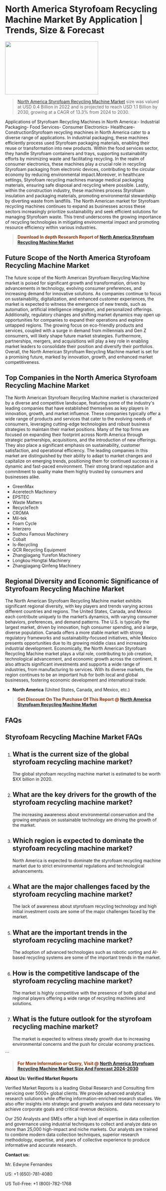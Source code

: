 <p><h1>North America Styrofoam Recycling Machine Market By Application | Trends, Size & Forecast</h1><p><img class="aligncenter size-medium wp-image-105565" src="https://ffe5etoiles.com/wp-content/uploads/2025/01/MST7-300x171.png" alt="" width="300" height="171" /></p><blockquote><p><a href="https://www.verifiedmarketreports.com/download-sample/?rid=272866&utm_source=Github-NA&utm_medium=364" target="_blank">North America Styrofoam Recycling Machine Market</a> size was valued at USD 0.4 Billion in 2022 and is projected to reach USD 1.1 Billion by 2030, growing at a CAGR of 13.3% from 2024 to 2030.</p></blockquote>Applications of Styrofoam Recycling Machines in North America:- Industrial Packaging- Food Services- Consumer Electronics- Healthcare- ConstructionStyrofoam recycling machines in North America cater to a diverse range of applications. In industrial packaging, these machines efficiently process used Styrofoam packaging materials, enabling their reuse or transformation into new products. Within the food services sector, they handle Styrofoam containers and trays, supporting sustainability efforts by minimizing waste and facilitating recycling. In the realm of consumer electronics, these machines play a crucial role in recycling Styrofoam packaging from electronic devices, contributing to the circular economy by reducing environmental impact.Moreover, in healthcare settings, Styrofoam recycling machines manage medical packaging materials, ensuring safe disposal and recycling where possible. Lastly, within the construction industry, these machines process Styrofoam insulation and packaging materials, promoting environmental stewardship by diverting waste from landfills. The North American market for Styrofoam recycling machines continues to expand as businesses across these sectors increasingly prioritize sustainability and seek efficient solutions for managing Styrofoam waste. This trend underscores the growing importance of recycling technologies in mitigating environmental impact and promoting resource efficiency within various industries.</p><blockquote><p><span style="color: #993300;"><strong>Download In depth Research Report of <a href="https://www.verifiedmarketreports.com/download-sample/?rid=272866&utm_source=Github-NA&utm_medium=364">North America Styrofoam Recycling Machine Market</a></strong></span></p></blockquote><h2>Future Scope of the North America Styrofoam Recycling Machine Market</h2><p>The future scope of the North American Styrofoam Recycling Machine market is poised for significant growth and transformation, driven by advancements in technology, evolving consumer preferences, and increasing demand for innovative solutions. As companies continue to focus on sustainability, digitalization, and enhanced customer experiences, the market is expected to witness the emergence of new trends, such as automation, artificial intelligence integration, and personalized offerings. Additionally, regulatory changes and shifting market dynamics may open up opportunities for companies to expand their operations and explore untapped regions. The growing focus on eco-friendly products and services, coupled with a surge in demand from millennials and Gen Z consumers, will likely shape future market strategies. Furthermore, partnerships, mergers, and acquisitions will play a key role in enabling market leaders to consolidate their position and diversify their portfolios. Overall, the North American Styrofoam Recycling Machine market is set for a promising future, marked by innovation, growth, and enhanced market competitiveness.</p><h2>Top Companies in the North America Styrofoam Recycling Machine Market</h2><p>The North American Styrofoam Recycling Machine market is characterized by a diverse and competitive landscape, featuring some of the industry's leading companies that have established themselves as key players in innovation, growth, and market influence. These companies typically offer a wide range of products and services that cater to the evolving needs of consumers, leveraging cutting-edge technologies and robust business strategies to maintain their market positions. Many of the top firms are focused on expanding their footprint across North America through strategic partnerships, acquisitions, and the introduction of new offerings. They also place a significant emphasis on sustainability, customer satisfaction, and operational efficiency. The leading companies in this market are distinguished by their ability to adapt to market changes and capitalize on emerging trends, positioning them for continued success in a dynamic and fast-paced environment. Their strong brand reputation and commitment to quality make them highly trusted by consumers and businesses alike.</p><p><ul><li>GreenMax </li><li> Aceretech Machinery </li><li> EPSTEC </li><li> Waste Matters </li><li> RecycleTech </li><li> CROMA </li><li> Mil-tek </li><li> Foam Cycle </li><li> Interzero </li><li> Suzhou Famous Machinery </li><li> Cobalt </li><li> Is-Recycling </li><li> QCR Recycling Equipment </li><li> Zhangjiagang Yurefon Machinery </li><li> Longkou Hongtai Machinery </li><li> Zhangjiagang Qinfeng Machinery</li></ul></p><h2>Regional Diversity and Economic Significance of Styrofoam Recycling Machine Market</h2><p>The North American Styrofoam Recycling Machine market exhibits significant regional diversity, with key players and trends varying across different countries and regions. The United States, Canada, and Mexico each contribute uniquely to the market’s dynamics, with varying consumer behaviors, preferences, and demand patterns. The U.S. is typically the largest market, driven by innovation, high consumer spending, and a large, diverse population. Canada offers a more stable market with strong regulatory frameworks and sustainability-focused initiatives, while Mexico presents opportunities due to its growing middle class and increasing industrial development. Economically, the North American Styrofoam Recycling Machine market plays a vital role, contributing to job creation, technological advancement, and economic growth across the continent. It also attracts significant investments and supports a wide range of industries, from manufacturing to services. With its diverse markets, the region continues to be an important hub for both local and global businesses, fostering economic development and international trade.</p><ul> <li><strong>North America</strong> (United States, Canada, and Mexico, etc.)</li></ul><blockquote><p><span style="color: #993300;"><strong>Get Discount On The Purchase Of This Report @ <a href="https://www.verifiedmarketreports.com/ask-for-discount/?rid=272866&utm_source=Github-NA&utm_medium=364">North America Styrofoam Recycling Machine Market</a></strong></span></p></blockquote><h2>FAQs</h2><p><h2>Styrofoam Recycling Machine Market FAQs</h1><ol> <li> <h2>What is the current size of the global styrofoam recycling machine market?</div><div></h2> <p>The global styrofoam recycling machine market is estimated to be worth $XX billion in 2020.</p> </li> <li> <h2>What are the key drivers for the growth of the styrofoam recycling machine market?</div><div></h2> <p>The increasing awareness about environmental conservation and the growing emphasis on sustainable technology are driving the growth of the market.</p> </li> <li> <h2>Which region is expected to dominate the styrofoam recycling machine market?</div><div></h2> <p>North America is expected to dominate the styrofoam recycling machine market due to strict environmental regulations and technological advancements.</p> </li> <li> <h2>What are the major challenges faced by the styrofoam recycling machine market?</div><div></h2> <p>The lack of awareness about styrofoam recycling technology and high initial investment costs are some of the major challenges faced by the market.</p> </li> <li> <h2>What are the important trends in the styrofoam recycling machine market?</div><div></h2> <p>The adoption of advanced technologies such as robotic sorting and AI-based recycling systems are some of the important trends in the market.</p> </li> <li> <h2>How is the competitive landscape of the styrofoam recycling machine market?</div><div></h2> <p>The market is highly competitive with the presence of both global and regional players offering a wide range of recycling machines and solutions.</p> </li> <li> <h2>What is the future outlook for the styrofoam recycling machine market?</div><div></h2> <p>The market is expected to witness steady growth due to increasing environmental concerns and the push for circular economy practices.</p> </li></ol></body></html>```</p><blockquote><p><span style="color: #993300;"><strong>For More Information or Query, Visit @ <a href="https://www.verifiedmarketreports.com/product/styrofoam-recycling-machine-market/">North America Styrofoam Recycling Machine Market Size And Forecast 2024-2030</a></strong></span></p></blockquote><p><strong>About Us: Verified Market Reports</strong></p><p>Verified Market Reports is a leading Global Research and Consulting firm servicing over 5000+ global clients. We provide advanced analytical research solutions while offering information-enriched research studies. We also offer insights into strategic and growth analyses and data necessary to achieve corporate goals and critical revenue decisions.</p><p>Our 250 Analysts and SMEs offer a high level of expertise in data collection and governance using industrial techniques to collect and analyze data on more than 25,000 high-impact and niche markets. Our analysts are trained to combine modern data collection techniques, superior research methodology, expertise, and years of collective experience to produce informative and accurate research.</p><p><strong>Contact us:</strong></p><p>Mr. Edwyne Fernandes</p><p>US: +1 (650)-781-4080</p><p>US Toll-Free: +1 (800)-782-1768</p>

